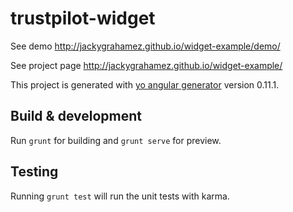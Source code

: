 # trustpilot-widget

See demo http://jackygrahamez.github.io/widget-example/demo/

See project page http://jackygrahamez.github.io/widget-example/

This project is generated with [yo angular generator](https://github.com/yeoman/generator-angular)
version 0.11.1.

## Build & development

Run `grunt` for building and `grunt serve` for preview.

## Testing

Running `grunt test` will run the unit tests with karma.

